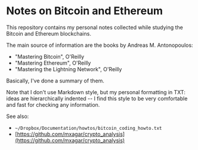 # Notes on Bitcoin and Ethereum

This repository contains my personal notes collected while studying the Bitcoin and Ethereum blockchains.

The main source of information are the books by Andreas M. Antonopoulos:
- "Mastering Bitcoin", O'Reilly
- "Mastering Ethereum", O'Reilly
- "Mastering the Lightning Network", O'Reilly

Basically, I've done a summary of them.

Note that I don't use Markdown style, but my personal formatting in TXT: ideas are hierarchically indented -- I find this style to be very comfortable and fast for checking any information.

See also:

- `~/Dropbox/Documentation/howtos/bitcoin_coding_howto.txt`
- [https://github.com/mxagar/crypto_analysis](https://github.com/mxagar/crypto_analysis)

